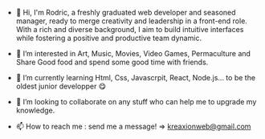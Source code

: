 - 👋 Hi, I'm Rodric, a freshly graduated web developer and seasoned manager, ready to merge creativity and leadership in a front-end role. With a rich and diverse background, I aim to build intuitive interfaces while fostering a positive and productive team dynamic.

- 👀 I’m interested in Art, Music, Movies, Video Games, Permaculture and Share Good food and spend some good time with friends.
- 🌱 I’m currently learning Html, Css, Javascrpit, React, Node.js... to be the oldest junior developper 😋
- 💞️ I’m looking to collaborate on any stuff who can help me to upgrade my knowledge. 
- 📫 How to reach me : send me a message! => [kreaxionweb@gmail.com](mailto:kreaxionweb@gmail.com)

